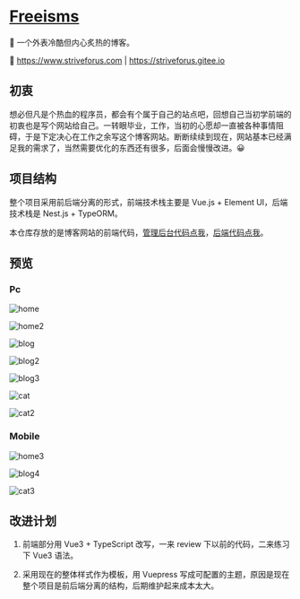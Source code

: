 # [Freeisms](https://www.striveforus.com/)

👻 一个外表冷酷但内心炙热的博客。

🔗 <https://www.striveforus.com> | <https://striveforus.gitee.io>

## 初衷

想必但凡是个热血的程序员，都会有个属于自己的站点吧，回想自己当初学前端的初衷也是写个网站给自己。一转眼毕业，工作，当初的心愿却一直被各种事情阻碍，于是下定决心在工作之余写这个博客网站。断断续续到现在，网站基本已经满足我的需求了，当然需要优化的东西还有很多，后面会慢慢改进。😀

## 项目结构

整个项目采用前后端分离的形式，前端技术栈主要是 Vue.js + Element UI，后端技术栈是 Nest.js + TypeORM。

本仓库存放的是博客网站的前端代码，[管理后台代码点我](https://github.com/Fengfengfeng-up/vue-website-backstage)，[后端代码点我](https://github.com/Fengfengfeng-up/nest-personal-website)。

## 预览

### Pc

![home](https://cdn.striveforus.com/home.png)

![home2](https://cdn.striveforus.com/home2.png)

![blog](https://cdn.striveforus.com/blog.png)

![blog2](https://cdn.striveforus.com/blog2.png)

![blog3](https://cdn.striveforus.com/blog3.png)

![cat](https://cdn.striveforus.com/cat.png)

![cat2](https://cdn.striveforus.com/cat2.png)

### Mobile

![home3](https://cdn.striveforus.com/home3.png)

![blog4](https://cdn.striveforus.com/blog4.png)

![cat3](https://cdn.striveforus.com/cat3.png)

## 改进计划

1. 前端部分用 Vue3 + TypeScript 改写，一来 review 下以前的代码，二来练习下 Vue3 语法。

2. 采用现在的整体样式作为模板，用 Vuepress 写成可配置的主题，原因是现在整个项目是前后端分离的结构，后期维护起来成本太大。
